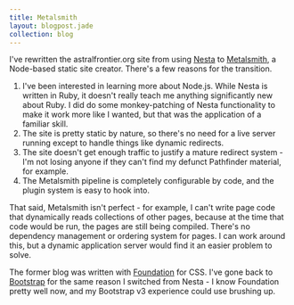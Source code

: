 ```yaml
---
title: Metalsmith
layout: blogpost.jade
collection: blog
---
```


I've rewritten the astralfrontier.org site from using [Nesta] to [Metalsmith], a Node-based static site creator. There's a few reasons for the transition.

<!-- more -->

1. I've been interested in learning more about Node.js. While Nesta is written in Ruby, it doesn't really teach me anything significantly new about Ruby. I did do some monkey-patching of Nesta functionality to make it work more like I wanted, but that was the application of a familiar skill.
2. The site is pretty static by nature, so there's no need for a live server running except to handle things like dynamic redirects.
3. The site doesn't get enough traffic to justify a mature redirect system - I'm not losing anyone if they can't find my defunct Pathfinder material, for example.
4. The Metalsmith pipeline is completely configurable by code, and the plugin system is easy to hook into.

That said, Metalsmith isn't perfect - for example, I can't write page code that dynamically reads collections of other pages, because at the time that code would be run, the pages are still being compiled. There's no dependency management or ordering system for pages. I can work around this, but a dynamic application server would find it an easier problem to solve.

The former blog was written with [Foundation] for CSS. I've gone back to [Bootstrap] for the same reason I switched from Nesta - I know Foundation pretty well now, and my Bootstrap v3 experience could use brushing up.

[Nesta]: http://nestacms.com/
[Metalsmith]: http://www.metalsmith.io/
[Bootstrap]: http://getbootstrap.com/
[Foundation]: http://foundation.zurb.com/
